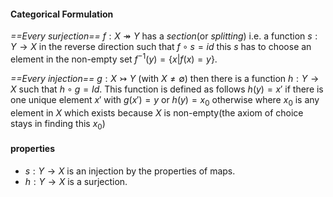 #### Categorical Formulation

*==Every surjection==* $f: X\twoheadrightarrow Y$ has a *section*(or *splitting*) i.e. a function $s: Y \rightarrow X$ in the reverse direction such that $f\circ  s= id$ this $s$ has to choose an element in the non-empty set $f^{-1}(y) = \{x | f(x) = y\}$.

*==Every injection==* $g: X \rightarrowtail Y$ (with $X \neq \emptyset$) then there is a function $h: Y \rightarrow X$ such that $h \circ g = Id$.
This function is defined as follows $h(y) = x'$ if there is one unique element $x'$ with $g(x') = y$ or $h(y) = x_0$ otherwise where $x_0$ is any element in $X$ which exists because $X$ is non-empty(the axiom of choice stays in finding this $x_0$)
#### properties
- $s: Y\rightarrow X$ is an injection by the properties of maps.
- $h: Y \rightarrow X$ is a surjection.